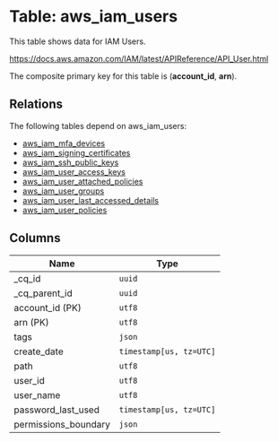 # Table: aws_iam_users

This table shows data for IAM Users.

https://docs.aws.amazon.com/IAM/latest/APIReference/API_User.html

The composite primary key for this table is (**account_id**, **arn**).

## Relations

The following tables depend on aws_iam_users:
  - [aws_iam_mfa_devices](aws_iam_mfa_devices.md)
  - [aws_iam_signing_certificates](aws_iam_signing_certificates.md)
  - [aws_iam_ssh_public_keys](aws_iam_ssh_public_keys.md)
  - [aws_iam_user_access_keys](aws_iam_user_access_keys.md)
  - [aws_iam_user_attached_policies](aws_iam_user_attached_policies.md)
  - [aws_iam_user_groups](aws_iam_user_groups.md)
  - [aws_iam_user_last_accessed_details](aws_iam_user_last_accessed_details.md)
  - [aws_iam_user_policies](aws_iam_user_policies.md)

## Columns

| Name          | Type          |
| ------------- | ------------- |
|_cq_id|`uuid`|
|_cq_parent_id|`uuid`|
|account_id (PK)|`utf8`|
|arn (PK)|`utf8`|
|tags|`json`|
|create_date|`timestamp[us, tz=UTC]`|
|path|`utf8`|
|user_id|`utf8`|
|user_name|`utf8`|
|password_last_used|`timestamp[us, tz=UTC]`|
|permissions_boundary|`json`|